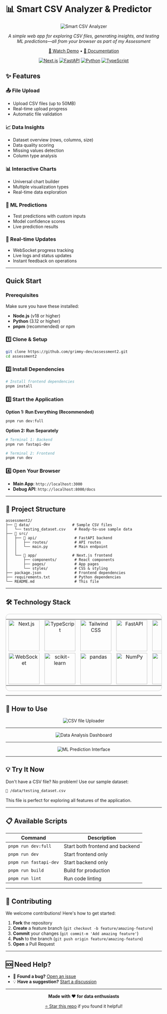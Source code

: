 # 📊 Smart CSV Analyzer & Predictor

<div align="center">

![Smart CSV Analyzer](https://github.com/user-attachments/assets/ec103f75-2f2a-4a7a-97ea-2faa745c0273)

*A simple web app for exploring CSV files, generating insights, and testing ML predictions—all from your browser as part of my Assessment*

[🎥 Watch Demo](https://drive.google.com/file/d/1Qj3NxcxS-mCWg55kc3SYlgCHoAK75rg9/view?usp=drive_link) • [📖 Documentation](https://github.com/grimmy-dev/assessment2/tree/main/docs)

[![Next.js](https://img.shields.io/badge/Next.js-black?style=flat&logo=next.js&logoColor=white)](https://nextjs.org/)
[![FastAPI](https://img.shields.io/badge/FastAPI-009688?style=flat&logo=fastapi&logoColor=white)](https://fastapi.tiangolo.com/)
[![Python](https://img.shields.io/badge/Python-3.12+-3776ab?style=flat&logo=python&logoColor=white)](https://www.python.org/)
[![TypeScript](https://img.shields.io/badge/TypeScript-007ACC?style=flat&logo=typescript&logoColor=white)](https://www.typescriptlang.org/)

</div>

## ✨ Features

### 📤 File Upload
- Upload CSV files (up to 50MB)
- Real-time upload progress
- Automatic file validation

### 📈 Data Insights
- Dataset overview (rows, columns, size)
- Data quality scoring
- Missing values detection
- Column type analysis

### 📊 Interactive Charts
- Universal chart builder
- Multiple visualization types
- Real-time data exploration

### 🤖 ML Predictions
- Test predictions with custom inputs
- Model confidence scores
- Live prediction results

### 🔄 Real-time Updates
- WebSocket progress tracking
- Live logs and status updates
- Instant feedback on operations
---

## Quick Start

### Prerequisites

Make sure you have these installed:

- **Node.js** (v18 or higher)
- **Python** (3.12 or higher)
- **pnpm** (recommended) or npm

### 1️⃣ Clone & Setup

```bash
git clone https://github.com/grimmy-dev/assessment2.git
cd assessment2
```

### 2️⃣ Install Dependencies

```bash
# Install frontend dependencies
pnpm install
```

### 3️⃣ Start the Application

**Option 1: Run Everything (Recommended)**

```bash
pnpm run dev:full
```

**Option 2: Run Separately**

```bash
# Terminal 1: Backend
pnpm run fastapi-dev

# Terminal 2: Frontend
pnpm run dev
```

### 4️⃣ Open Your Browser

- **Main App**: `http://localhost:3000`
- **Debug API**: `http://localhost:8000/docs`

---

## 📁 Project Structure

```
assessment2/
├── 📂 data/                   # Sample CSV files
│   └── testing_dataset.csv    # Ready-to-use sample data
├── 📂 src/
│   ├── 📂 api/                 # FastAPI backend
│   │   ├── routes/            # API routes
│   │   └── main.py            # Main endpoint
│   │
│   └── 📂 app/                # Next.js frontend
│       ├── components/        # React components
│       ├── pages/             # App pages
│       └── styles/            # CSS & styling
├── package.json               # Frontend dependencies
├── requirements.txt           # Python dependencies
└── README.md                  # This file
```

---

## 🛠️ Technology Stack
<div align="center" style="border: 1px solid #ccc; border-radius: 12px;">
<table>
<tr>
<td align="center" width="120">
<img src="https://img.shields.io/badge/Next.js-000000?style=for-the-badge&logo=nextdotjs&logoColor=white" alt="Next.js" width="100"/>
</td>
<td align="center" width="120">
<img src="https://img.shields.io/badge/TypeScript-3178C6?style=for-the-badge&logo=typescript&logoColor=white" alt="TypeScript" width="100"/>
</td>
<td align="center" width="120">
<img src="https://img.shields.io/badge/Tailwind_CSS-38B2AC?style=for-the-badge&logo=tailwind-css&logoColor=white" alt="Tailwind CSS" width="100"/>
</td>
<td align="center" width="120">
<img src="https://img.shields.io/badge/FastAPI-009688?style=for-the-badge&logo=fastapi&logoColor=white" alt="FastAPI" width="100"/>
</td>
<td align="center" width="120">
<img src="https://img.shields.io/badge/Python-3776AB?style=for-the-badge&logo=python&logoColor=white" alt="Python" width="100"/>
</td>
</tr>
<tr>
<td align="center" width="120">
<img src="https://img.shields.io/badge/WebSocket-010101?style=for-the-badge&logo=socketdotio&logoColor=white" alt="WebSocket" width="100"/>
</td>
<td align="center" width="120">
<img src="https://img.shields.io/badge/scikit--learn-F7931E?style=for-the-badge&logo=scikit-learn&logoColor=white" alt="scikit-learn" width="100"/>
</td>
<td align="center" width="120">
<img src="https://img.shields.io/badge/pandas-150458?style=for-the-badge&logo=pandas&logoColor=white" alt="pandas" width="100"/>
</td>
<td align="center" width="120">
<img src="https://img.shields.io/badge/NumPy-013243?style=for-the-badge&logo=numpy&logoColor=white" alt="NumPy" width="100"/>
</td>
<td align="center" width="120">
<img src="https://img.shields.io/badge/React-20232A?style=for-the-badge&logo=react&logoColor=61DAFB" alt="React" width="100"/>
</td>
</tr>
</table>
</div>

---

## 🎯 How to Use

<div align="center">
  
![CSV file Uploader](https://github.com/user-attachments/assets/d5306790-22e5-4f1d-9a54-1ab77b512118)
  
---

![Data Analysis Dashboard](https://github.com/user-attachments/assets/95e3dcc8-1c64-4ff7-a01b-cffc6cc21d1f)

---

![ML Prediction Interface](https://github.com/user-attachments/assets/c0065ac6-69f4-4137-8906-04172a1cfea2)
</div>

---

## 💡 Try It Now

Don't have a CSV file? No problem! Use our sample dataset:

```bash
📁 /data/testing_dataset.csv
```

This file is perfect for exploring all features of the application.

---

## 📋 Available Scripts

| Command                | Description                     |
| ---------------------- | ------------------------------- |
| `pnpm run dev:full`    | Start both frontend and backend |
| `pnpm run dev`         | Start frontend only             |
| `pnpm run fastapi-dev` | Start backend only              |
| `pnpm run build`       | Build for production            |
| `pnpm run lint`        | Run code linting                |

---

## 🤝 Contributing

We welcome contributions! Here's how to get started:

1. **Fork** the repository
2. **Create** a feature branch (`git checkout -b feature/amazing-feature`)
3. **Commit** your changes (`git commit-m 'Add amazing feature'`)
4. **Push** to the branch (`git push origin feature/amazing-feature`)
5. **Open** a Pull Request

---

## 🆘 Need Help?

- 🐛 **Found a bug?** [Open an issue](https://github.com/grimmy-dev/assessment2/issues)
- 💡 **Have a suggestion?** [Start a discussion](https://github.com/grimmy-dev/assessment2/discussions)

---

<div align="center">

**Made with ❤️ for data enthusiasts**

[⭐ Star this repo](https://github.com/grimmy-dev/assessment2) if you found it helpful!

</div>

